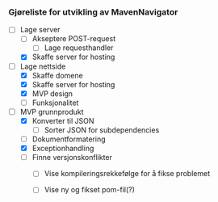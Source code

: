 ### Gjøreliste for utvikling av MavenNavigator

* [ ] Lage server
    * [ ] Akseptere POST-request
        * [ ] Lage requesthandler
    * [x] Skaffe server for hosting
* [ ] Lage nettside
    * [x] Skaffe domene
    * [x] Skaffe server for hosting
    * [x] MVP design
    * [ ] Funksjonalitet
* [ ] MVP grunnprodukt
    * [x] Konverter til JSON
      * [ ] Sorter JSON for subdependencies
    * [ ] Dokumentformatering
    * [x] Exceptionhandling
    * [ ] Finne versjonskonflikter
       * [ ] Vise kompileringsrekkefølge for å fikse problemet
       * [ ] Vise ny og fikset pom-fil(?)
    
